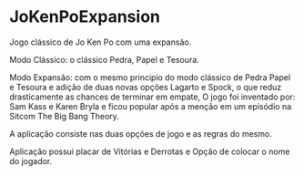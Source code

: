 # JoKenPoExpansion

Jogo clássico de Jo Ken Po com uma expansão.

Modo Clássico: o clássico Pedra, Papel e Tesoura.

Modo Expansão: com o mesmo principio do modo clássico de Pedra Papel e Tesoura e adição de duas novas opções Lagarto e Spock,
o que reduz drasticamente as chances de terminar em empate, O jogo foi inventado por: Sam Kass e Karen Bryla e ficou popular após a 
menção em um episódio na Sitcom The Big Bang Theory.

A aplicação consiste nas duas opções de jogo e as regras do mesmo.

Aplicação possui placar de Vitórias e Derrotas e Opção de colocar o nome do jogador.
